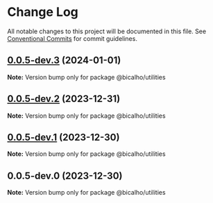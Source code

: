 # Change Log

All notable changes to this project will be documented in this file.
See [Conventional Commits](https://conventionalcommits.org) for commit guidelines.

## [0.0.5-dev.3](https://github.com/jacksonbicalho/bicalho/compare/@bicalho/utilities@0.0.5-dev.2...@bicalho/utilities@0.0.5-dev.3) (2024-01-01)

**Note:** Version bump only for package @bicalho/utilities

## [0.0.5-dev.2](https://github.com/jacksonbicalho/bicalho/compare/@bicalho/utilities@0.0.5-dev.1...@bicalho/utilities@0.0.5-dev.2) (2023-12-31)

**Note:** Version bump only for package @bicalho/utilities

## [0.0.5-dev.1](https://github.com/jacksonbicalho/bicalho-monorepo/compare/@bicalho/utilities@0.0.5-dev.0...@bicalho/utilities@0.0.5-dev.1) (2023-12-30)

**Note:** Version bump only for package @bicalho/utilities

## 0.0.5-dev.0 (2023-12-30)

**Note:** Version bump only for package @bicalho/utilities
